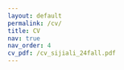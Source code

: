```yaml
---
layout: default
permalink: /cv/
title: CV
nav: true
nav_order: 4
cv_pdf: /cv_sijiali_24fall.pdf
---
```

